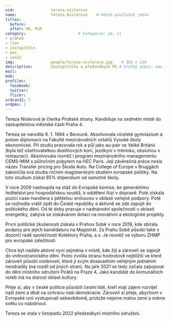 ```yaml
---
uid:                tereza.nislerova
name:               Tereza Nislerová  	# běžně používáné jméno
titles:
  before: 
  after: MA, MiM
category:                       # kategorie: p6, cl
- praha4
- clen
- zastupitele
- pms
- can22
img: 		        people/tereza-nislerova.jpg    # 165 x 220
description:        Zastupitelka a předsedkyně MS # kratký popis, max 160 znaků
mail: 
mob: 			
profiles:
  facebook:
  twitter: 
  flickr: 
ordcan22: 7
ordpms: 1
---
```


Tereza Nislerová je členka Pirátské strany. Kandiduje na sedmém místě do zastupitelstva městské části Praha 4.

Tereza se narodila 9. 1. 1984 v Berouně. Absolvovala víceleté gymnázium a potom diplomacii na Fakultě mezinárodních vztahů Vysoké školy ekonomické. Při studiu pracovala rok a půl jako au-pair ve Velké Británii (byla též ošetřovatelkou dostihových koní, jezdkyní v tréninku, obsluhou v restauraci). Absolvovala rovněž i program mezinárodního managementu CEMS-MIM s půlročním pobytem na HEC Paris. Její závěrečná práce nesla název Transfer pricing pro Škoda Auto. Na College of Europe v Bruggách zakončila svá studia ročním magisterským studiem evropské politiky. Na toto studium získal 85% stipendium od samotné školy. 

V roce 2009 nastoupila na stáž do Evropské komise, ke generálnímu ředitelství pro hospodářskou soutěž, k oddělení fúzí v dopravě. Poté získala pozici case-handlera s pětiletou smlouvou v oblasti veřejné podpory. Poté se rozhodla vrátit zpět do České republiky a aktivně se zde zapojit do politického dění. Od té doby pracuje v nadnárodní společnosti v oblasti energetiky, zabývá se získáváním dotací na inovativní a ekologické projekty. 

První politické zkušenosti získala s Prahou Sobě v roce 2018, kde sbírala podpisy pro jejich kandidaturu na Magistrát. Za Prahu Sobě působí také v dozorčí radě společnosti Kolektory Praha, a.s. Je rovněž ve výboru ZHMP pro evropské záležitosti. 

Chce být nadále aktivní nyní zejména v místě, kde žiji a zároveň se zapojit do vnitrostranického dění. Proto zvolila stranu hodnotově nejbližší ve které zároveň působí osobnosti, které ji svým dosavadním veřejným jednáním neodradily (na rozdíl od jiných stran). Na jaře 2021 se tedy začala zapojovat do dění místního sdružení Pirátů na Praze 4. Jako kandidát do komunálních voleb má na starost oblast kultury. 

Přeje si, aby v české politice působili čestní lidé, kteří mají zájem rozvíjet naši zemi a dbát na ochranu naší demokracie. Zároveň si přeje, abychom v Evropské unii vystupovali sebevědomě, protože nejsme malou zemí a máme světu co nabídnout.

Tereza se stala v listopadu 2022 předsedkyní místního sdružení.

